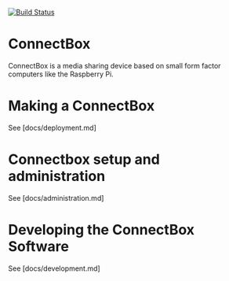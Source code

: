 [![Build Status](https://travis-ci.org/ConnectBox/connectbox-pi.svg?branch=master)](https://travis-ci.org/ConnectBox/connectbox-pi)

# ConnectBox

ConnectBox is a media sharing device based on small form factor computers like the Raspberry Pi.

# Making a ConnectBox

See [docs/deployment.md]

# Connectbox setup and administration

See [docs/administration.md]

# Developing the ConnectBox Software

See [docs/development.md]
